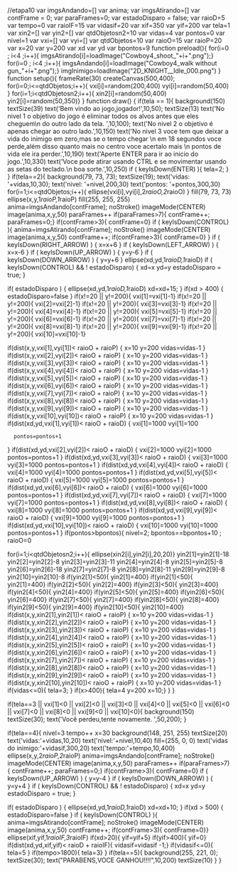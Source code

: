 //etapa10
var imgsAndando=[]
var anima;
var imgsAtirando=[]
var contFrame = 0;
var paraFrames=0;
var estadoDisparo = false;
var raioD=5
var tempo=0
var raioIF=15
var vidasif=20
var xif=350
var yif=200
var tela=1
var xin2=[]
var yin2=[]
var qtdObjetosn2=10
var vidas=4
var pontos=0
var nivel=1
var vxi=[]
var vyi=[]
var qtdObjetos=10
var raioO=15
var raioP=20
var x=20
var y=200
var xd
var yd
var bpontos=9
function preload(){
for(i=0 ; i<4 ;i++){
 imgsAtirando[i]=loadImage("Cowboy4_shoot_"+i+".png");} 
  for(i=0 ; i<4 ;i++){
 imgsAndando[i]=loadImage("Cowboy4_walk without gun_"+i+".png");} 
  imgInimigo=loadImage("2D_KNIGHT__Idle_000.png")
}    
function setup(){
  frameRate(30)
  createCanvas(500,400); 
for(i=0;i<=qtdObjetos;i++){
  vxi[i]=random(200,400)
  vyi[i]=random(50,400)
} 
 for(i=1;i<qtdObjetosn2;i++){
     xin2[i]=random(50,400)
  yin2[i]=random(50,350)}
}
 function draw() {
 if(tela == 1){
    background(150)
   textSize(39)
   text('Bem vindo ao jogo,jogador!',10,50);
  textSize(13)
  text('No nivel 1 o objetivo do jogo é eliminar todos os alvos antes que eles cheguem\n do outro lado da tela. ',10,100);
  text('No nivel 2 o objetivo é apenas chegar ao outro lado.',10,150)
   text('No nivel 3 voce tem que deixar a vida do inimigo em zero,mas se o tempo chegar \n em 18 segundos voce perde,além disso quanto mais no centro voce acertalo mais \n pontos de vida ele ira perder.',10,190) 
  text('Aperte ENTER para ir ao inicio do jogo.',10,330)
   text('Voce pode atirar usando CTRL e se movimentar usando as setas do teclado.\n boa sorte.',10,250)
  if ( keyIsDown(ENTER) ){
    tela=2;
  }
}
if(tela==2){
  background(79, 73, 73);
   textSize(19);
  text('vidas: '+vidas,10,30);
  text('nivel: '+nivel,200,30)
  text('pontos:  '+pontos,300,30)
  for(i=1;i<=qtdObjetos;i++){
  ellipse(vxi[i],vyi[i],2*raioO,2*raioO)
  }
  fill(79, 73, 73)
   ellipse(x,y,1*raioP,1*raioP)
  fill(255, 255, 255)
   anima=imgsAndando[contFrame];
  noStroke()
  imageMode(CENTER)
  image(anima,x,y,50)
  paraFrames++
  if(paraFrames>7){
  contFrame++;
    paraFrames=0;}
  if(contFrame>3){
    contFrame=0}
if ( keyIsDown(CONTROL) ){
   anima=imgsAtirando[contFrame];
  noStroke()
  imageMode(CENTER)
  image(anima,x,y,50)
  contFrame++;
  if(contFrame>3){
    contFrame=0}
}
if ( keyIsDown(RIGHT_ARROW) )
  {
    x=x+6
  }
   if ( keyIsDown(LEFT_ARROW) )
  {
    x=x-6
  }
  if ( keyIsDown(UP_ARROW) )
  {
    y=y-6
  }
    if ( keyIsDown(DOWN_ARROW) )
  {
    y=y+6
  }
   ellipse(xd,yd,1*raioD,1*raioD)
  if ( keyIsDown(CONTROL) && ! estadoDisparo)
  {
    xd=x
    yd=y
    estadoDisparo = true;
  }

if( estadoDisparo ) {
  ellipse(xd,yd,1*raioD,1*raioD)
  xd=xd+15;
}
  if(xd > 400)
  {
    estadoDisparo=false
  }
  if(x!=20 || y!=200){
  vxi[1]=vxi[1]-1}
   if(x!=20 || y!=200){
  vxi[2]=vxi[2]-1}
   if(x!=20 || y!=200){
  vxi[3]=vxi[3]-1}
   if(x!=20 || y!=200){
  vxi[4]=vxi[4]-1}
   if(x!=20 || y!=200){
  vxi[5]=vxi[5]-1}
   if(x!=20 || y!=200){
  vxi[6]=vxi[6]-1}
   if(x!=20 || y!=200){
  vxi[7]=vxi[7]-1}
   if(x!=20 || y!=200){
  vxi[8]=vxi[8]-1}
   if(x!=20 || y!=200){
  vxi[9]=vxi[9]-1}
   if(x!=20 || y!=200){
  vxi[10]=vxi[10]-1}
 
  if(dist(x,y,vxi[1],vyi[1])< raioO + raioP)
  {
    x=10
    y=200
      vidas=vidas-1
  }
  if(dist(x,y,vxi[2],vyi[2])< raioO + raioP)
  {
    x=10
    y=200
      vidas=vidas-1
  }
   if(dist(x,y,vxi[3],vyi[3])< raioO + raioP)
  {
    x=10
    y=200
    vidas=vidas-1
  }
    if(dist(x,y,vxi[4],vyi[4])< raioO + raioP)
  {
    x=10
    y=200
      vidas=vidas-1
  }
     if(dist(x,y,vxi[5],vyi[5])< raioO + raioP)
  {
    x=10
    y=200
      vidas=vidas-1
  }
       if(dist(x,y,vxi[6],vyi[6])< raioO + raioP)
  {
    x=10
    y=200
      vidas=vidas-1
  }
       if(dist(x,y,vxi[7],vyi[7])< raioO + raioP)
  {
    x=10
    y=200
      vidas=vidas-1
  }
       if(dist(x,y,vxi[8],vyi[8])< raioO + raioP)
  {
    x=10
    y=200
      vidas=vidas-1
  }
      if(dist(x,y,vxi[9],vyi[9])< raioO + raioP)
  {
    x=10
    y=200
      vidas=vidas-1
  }
     if(dist(x,y,vxi[10],vyi[10])< raioO + raioP)
  {
    x=10
    y=200
      vidas=vidas-1
  }
    if(dist(xd,yd,vxi[1],vyi[1])< raioO + raioD)
  {
    vxi[1]=1000
       vyi[1]=100

      pontos=pontos+1
  }
  if(dist(xd,yd,vxi[2],vyi[2])< raioO + raioD)
  {
   vxi[2]=1000
       vyi[2]=1000
      pontos=pontos+1
  }
   if(dist(xd,yd,vxi[3],vyi[3])< raioO + raioD)
  {
   vxi[3]=1000
       vyi[3]=1000
      pontos=pontos+1
  }
    if(dist(xd,yd,vxi[4],vyi[4])< raioO + raioD)
  {
    vxi[4]=1000
       vyi[4]=1000
      pontos=pontos+1
  }
     if(dist(xd,yd,vxi[5],vyi[5])< raioO + raioD)
  {
   vxi[5]=1000
       vyi[5]=1000
      pontos=pontos+1
  }
       if(dist(xd,yd,vxi[6],vyi[6])< raioO + raioD)
  {
   vxi[6]=1000
       vyi[6]=1000
      pontos=pontos+1
  }
       if(dist(xd,yd,vxi[7],vyi[7])< raioO + raioD)
  {
   vxi[7]=1000
       vyi[7]=1000
      pontos=pontos+1
  }
       if(dist(xd,yd,vxi[8],vyi[8])< raioO + raioD)
  {
    vxi[8]=1000
       vyi[8]=1000
      pontos=pontos+1
  }
      if(dist(xd,yd,vxi[9],vyi[9])< raioO + raioD)
  {
  vxi[9]=1000
       vyi[9]=1000
      pontos=pontos+1
  }
     if(dist(xd,yd,vxi[10],vyi[10])< raioO + raioD)
  {
       vxi[10]=1000
       vyi[10]=1000
      pontos=pontos+1
  }
  if(pontos>bpontos){
    nivel=2;
    bpontos==bpontos+10 ;
   raioO=0
   
   
   for(i=1;i<qtdObjetosn2;i++){
     ellipse(xin2[i],yin2[i],20,20)}
   yin2[1]=yin2[1]-18
    yin2[2]=yin2[2]-8
     yin2[3]=yin2[3]-11
      yin2[4]=yin2[4]-8
       yin2[5]=yin2[5]-8
        yin2[6]=yin2[6]-18
         yin2[7]=yin2[7]-8
          yin2[8]=yin2[8]-11
           yin2[9]=yin2[9]-8
            yin2[10]=yin2[10]-8
   if(yin2[1]<50){
     yin2[1]=400}
     if(yin2[1]<50){
     yin2[1]=400}
     if(yin2[2]<50){
     yin2[2]=400}
     if(yin2[3]<50){
     yin2[3]=400}
     if(yin2[4]<50){
     yin2[4]=400}
     if(yin2[5]<50){
     yin2[5]=400}
     if(yin2[6]<50){
     yin2[6]=400}
     if(yin2[7]<50){
     yin2[7]=400}
     if(yin2[8]<50){
     yin2[8]=400}
     if(yin2[9]<50){
     yin2[9]=400}
     if(yin2[10]<50){
     yin2[10]=400}
       if(dist(x,y,xin2[1],yin2[1])< raioO + raioP)
  {
    x=10
    y=200
      vidas=vidas-1
  }
  if(dist(x,y,xin2[2],yin2[2])< raioO + raioP)
  {
    x=10
    y=200
      vidas=vidas-1
  }
  if(dist(x,y,xin2[3],yin2[3])< raioO + raioP)
  {
    x=10
    y=200
      vidas=vidas-1
  }
  if(dist(x,y,xin2[4],yin2[4])< raioO + raioP)
  {
    x=10
    y=200
      vidas=vidas-1
  }
  if(dist(x,y,xin2[5],yin2[5])< raioO + raioP)
  {
    x=10
    y=200
      vidas=vidas-1
  }
  if(dist(x,y,xin2[6],yin2[6])< raioO + raioP)
  {
    x=10
    y=200
      vidas=vidas-1
  }
  if(dist(x,y,xin2[7],yin2[7])< raioO + raioP)
  {
    x=10
    y=200
      vidas=vidas-1
  }
  if(dist(x,y,xin2[8],yin2[8])< raioO + raioP)
  {
    x=10
    y=200
      vidas=vidas-1
  }
  if(dist(x,y,xin2[9],yin2[9])< raioO + raioP)
  {
    x=10
    y=200
      vidas=vidas-1
  }
  if(dist(x,y,xin2[10],yin2[10])< raioO + raioP)
  {
    x=10
    y=200
      vidas=vidas-1
  }
   if(vidas<=0){
     tela=3;
}
if(x>400){
tela=4
  y=200
  x=10;}
 }
 }
  
 
if(tela==3 || vxi[1]<0 || vxi[2]<0 || vxi[3]<0 || vxi[4]<0 || vxi[5]<0 || vxi[6]<0 || vxi[7]<0 || vxi[8]<0 || vxi[9]<0 || vxi[10]<0){
      background(150)
  textSize(30);
  text('Você perdeu,tente novamente. ',50,200);
  }
  
if(tela==4){
  nivel=3
  tempo++
  x=30
background(148, 251, 255)
  textSize(20)
  text('vidas:'+vidas,10,20)
  text('nivel:'+nivel,10,40)
  fill=(255, 0, 0)
  text('vidas do inimigo:'+vidasif,300,20)
  text('tempo:'+tempo,10,400)
  ellipse(x,y,2*raioP,2*raioP)
    anima=imgsAndando[contFrame];
  noStroke()
  imageMode(CENTER)
  image(anima,x,y,50)
  paraFrames++
  if(paraFrames>7){
  contFrame++;
    paraFrames=0;}
  if(contFrame>3){
    contFrame=0}
  if ( keyIsDown(UP_ARROW) )
  {
    y=y-4
  }
    if ( keyIsDown(DOWN_ARROW) )
  {
    y=y+4
  }
   if ( keyIsDown(CONTROL) && ! estadoDisparo)
  {
    xd=x
    yd=y
    estadoDisparo = true;
  }

if( estadoDisparo ) {
  ellipse(xd,yd,1*raioD,1*raioD)
  xd=xd+10;
}
  if(xd > 500)
  {
    estadoDisparo=false
  }
  if ( keyIsDown(CONTROL) ){
   anima=imgsAtirando[contFrame];
  noStroke()
  imageMode(CENTER)
  image(anima,x,y,50)
  contFrame++;
  if(contFrame>3){
    contFrame=0}}
ellipse(xif,yif,1*raioIF,3*raioIF)
if(xd>20){
  yif=yif+5}
  if(yif>400){
    yif=0}
   if(dist(xd,yd,xif,yif)< raioD + raioIF){
     vidasif=vidasif -1;}
  if(vidasif<=0){
    tela=5
}
  if(tempo>1800){
    tela=3}
}
  if(tela==5){
    background(255, 221, 0);
    textSize(30);
    text("PARABENS,VOCE GANHOU!!!!",10,200)
    textSize(10)
  }
}
  
  
  
  
  
  
